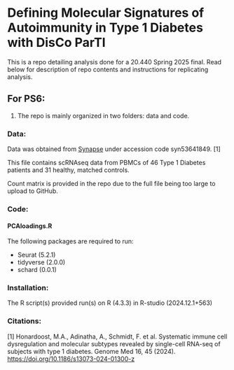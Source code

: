 # Defining Molecular Signatures of Autoimmunity in Type 1 Diabetes with DisCo ParTI 

This is a repo detailing analysis done for a 20.440 Spring 2025 final. Read below for description of repo contents and instructions for replicating analysis.

## For PS6:
1. The repo is mainly organized in two folders: data and code.

### Data: 
Data was obtained from [Synapse](https://www.synapse.org/Synapse:syn53641849) under accession code syn53641849. [1]

This file contains scRNAseq data from PBMCs of 46 Type 1 Diabetes patients and 31 healthy, matched controls. 

Count matrix is provided in the repo due to the full file being too large to upload to GitHub. 

### Code: 
#### PCAloadings.R
The following packages are required to run:
 - Seurat (5.2.1)
 - tidyverse (2.0.0)
 - schard (0.0.1)

### Installation: 
The R script(s) provided run(s) on R (4.3.3) in R-studio (2024.12.1+563) 

### Citations: 
 [1] Honardoost, M.A., Adinatha, A., Schmidt, F. et al. Systematic immune cell dysregulation and molecular subtypes revealed by single-cell RNA-seq of subjects with type 1 diabetes. Genome Med 16, 45 (2024). https://doi.org/10.1186/s13073-024-01300-z
